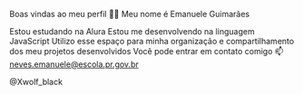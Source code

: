 Boas vindas ao meu perfil 💙💙
Meu nome é Emanuele Guimarães

Estou estudando na Alura
Estou me desenvolvendo na linguagem JavaScript
Utilizo esse espaço para minha organização e compartilhamento dos meu projetos desenvolvidos
Você pode entrar em contato comigo 📫
neves.emanuele@escola.pr.gov.br 

@Xwolf_black
